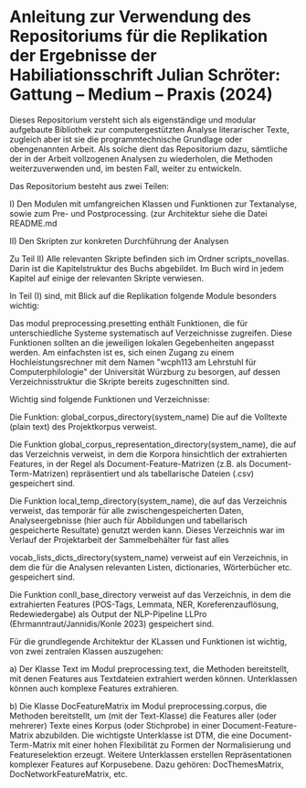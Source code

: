 # Anleitung zur Verwendung des Repositoriums für die Replikation der Ergebnisse der Habiliationsschrift Julian Schröter: Gattung – Medium – Praxis (2024)

Dieses Repositorium versteht sich als eigenständige und modular aufgebaute Bibliothek zur computergestützten Analyse literarischer Texte, zugleich aber ist sie die programmtechnische Grundlage oder obengenannten Arbeit. 
Als solche dient das Repositorium dazu, sämtliche der in der Arbeit vollzogenen Analysen zu wiederholen, die Methoden weiterzuverwenden und, im besten Fall, weiter zu entwickeln.

Das Repositorium besteht aus zwei Teilen:

I) Den Modulen mit umfangreichen Klassen und Funktionen zur Textanalyse, sowie zum Pre- und Postprocessing. (zur Architektur siehe die Datei README.md

II) Den Skripten zur konkreten Durchführung der Analysen

Zu Teil II) Alle relevanten Skripte befinden sich im Ordner scripts_novellas. Darin ist die Kapitelstruktur des Buchs abgebildet. Im Buch wird in jedem Kapitel auf einige der relevanten Skripte verwiesen.

In Teil (I) sind, mit Blick auf die Replikation folgende Module besonders wichtig:

Das modul preprocessing.presetting enthält Funktionen, die für unterschiedliche Systeme systematisch auf Verzeichnisse zugreifen. Diese Funktionen sollten an die jeweiligen lokalen Gegebenheiten angepasst werden. 
Am einfachsten ist es, sich einen Zugang zu einem Hochleistungsrechner mit dem Namen "wcph113 am Lehrstuhl für Computerphilologie" der Universität Würzburg zu besorgen, auf dessen Verzeichnisstruktur die Skripte bereits zugeschnitten sind.

Wichtig sind folgende Funktionen und Verzeichnisse:

Die Funktion: global_corpus_directory(system_name) Die auf die Volltexte (plain text) des Projektkorpus verweist.

Die Funktion global_corpus_representation_directory(system_name), die auf das Verzeichnis verweist, in dem die Korpora hinsichtlich der extrahierten Features, in der Regel als Document-Feature-Matrizen (z.B. als Document-Term-Matrizen) repräsentiert und als tabellarische Dateien (.csv) gespeichert sind.

Die Funktion local_temp_directory(system_name), die auf das Verzeichnis verweist, das temporär für alle zwischengespeicherten Daten, Analyseergebnisse (hier auch für Abbildungen und tabellarisch gespeicherte Resultate) genutzt werden kann. Dieses Verzeichnis war im Verlauf der Projektarbeit der Sammelbehälter für fast alles


vocab_lists_dicts_directory(system_name) verweist auf ein Verzeichnis, in dem die für die Analysen  relevanten Listen, dictionaries, Wörterbücher etc. gespeichert sind.

Die Funktion conll_base_directory verweist auf das Verzeichnis, in dem die extrahierten Features (POS-Tags, Lemmata, NER, Koreferenzauflösung, Redewiedergabe) als Output der NLP-Pipeline LLPro (Ehrmanntraut/Jannidis/Konle 2023) gespeichert sind.

Für die grundlegende Architektur der KLassen und Funktionen ist wichtig, von zwei zentralen Klassen auszugehen: 

a) Der Klasse Text im Modul preprocessing.text, die Methoden bereitstellt, mit denen Features aus Textdateien extrahiert werden können. Unterklassen können auch komplexe Features extrahieren. 

b) Die Klasse DocFeatureMatrix im Modul preprocessing.corpus, die Methoden bereitstellt, um (mit der Text-Klasse) die Features aller (oder mehrerer) Texte  eines Korpus (oder Stichprobe) in einer Document-Feature-Matrix abzubilden. Die wichtigste Unterklasse ist DTM, die eine Document-Term-Matrix mit einer hohen Flexibilität zu Formen der Normalisierung und Featureselektion erzeugt. 
Weitere Unterklassen erstellen Repräsentationen komplexer Features auf Korpusebene. Dazu gehören: DocThemesMatrix, DocNetworkFeatureMatrix, etc.



